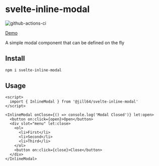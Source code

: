 # svelte-inline-modal

![github-actions-ci](https://github.com/jill64/svelte-inline-modal/actions/workflows/ci.yml/badge.svg)

[Demo](https://jill64.github.io/svelte-inline-modal)

A simple modal component that can be defined on the fly

## Install

```sh
npm i svelte-inline-modal
```

## Usage

```svelte
<script>
  import { InlineModal } from '@jill64/svelte-inline-modal'
</script>

<InlineModal onClose={() => console.log('Modal Closed')} let:open>
  <button on:click={open}>Open</button>
  <div slot="menu" let:close>
    <ol>
      <li>First</li>
      <li>Second</li>
      <li>Third</li>
    </ol>
    <button on:click={close}>Close</button>
  </div>
</InlineModal>
```
